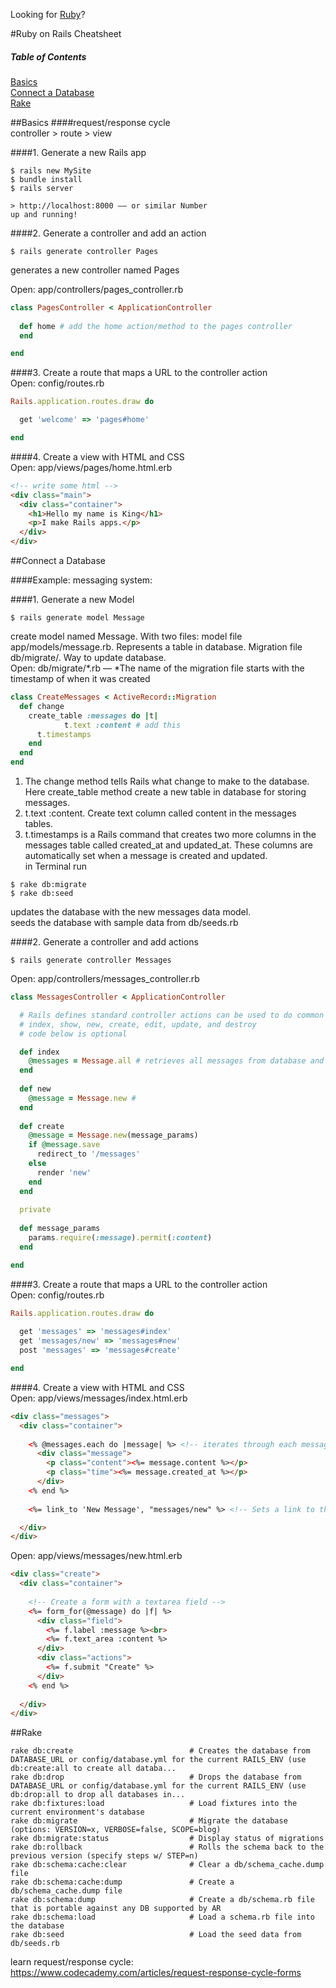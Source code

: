 Looking for [Ruby](../Ruby-Cheatsheet.md)?  

#Ruby on Rails Cheatsheet

##### Table of Contents  
[Basics](#basics)   
[Connect a Database](#connect-a-database)   
[Rake](#rake)   

##Basics
####request/response cycle  
controller > route > view  

####1. Generate a new Rails app
```
$ rails new MySite
$ bundle install
$ rails server

> http://localhost:8000 –– or similar Number
up and running!
```

####2. Generate a controller and add an action
```
$ rails generate controller Pages
```
generates a new controller named Pages  

Open: app/controllers/pages_controller.rb
```Ruby
class PagesController < ApplicationController
  
  def home # add the home action/method to the pages controller
  end

end
```

####3. Create a route that maps a URL to the controller action  
Open: config/routes.rb
```Ruby
Rails.application.routes.draw do

  get 'welcome' => 'pages#home'

end
```

####4. Create a view with HTML and CSS  
Open: app/views/pages/home.html.erb
```html
<!-- write some html -->
<div class="main">
  <div class="container">
    <h1>Hello my name is King</h1>
    <p>I make Rails apps.</p>
  </div>
</div>
```

##Connect a Database

####Example: messaging system:

####1. Generate a new Model
```
$ rails generate model Message
```
create model named Message. With two files: model file app/models/message.rb. Represents a table in database. Migration file db/migrate/. Way to update database.  
Open: db/migrate/*.rb –– *The name of the migration file starts with the timestamp of when it was created
```Ruby
class CreateMessages < ActiveRecord::Migration
  def change
    create_table :messages do |t|
			t.text :content # add this
      t.timestamps
    end
  end
end
```
1) The change method tells Rails what change to make to the database. Here create_table method create a new table in database for storing messages.  
2) t.text :content. Create text column called content in the messages tables.  
3) t.timestamps is a Rails command that creates two more columns in the messages table called created_at and updated_at. These columns are automatically set when a message is created and updated.  
in Terminal run
```
$ rake db:migrate
$ rake db:seed
```
updates the database with the new messages data model.  
seeds the database with sample data from db/seeds.rb


####2. Generate a controller and add actions
```
$ rails generate controller Messages
```  

Open: app/controllers/messages_controller.rb
```Ruby
class MessagesController < ApplicationController

  # Rails defines standard controller actions can be used to do common things such as display and modify data.
  # index, show, new, create, edit, update, and destroy
  # code below is optional

  def index 
    @messages = Message.all # retrieves all messages from database and stores them in variable @messages.
  end
  
  def new
    @message = Message.new # 
  end
  
  def create 
    @message = Message.new(message_params) 
    if @message.save 
      redirect_to '/messages' 
    else 
      render 'new' 
    end 
  end
  
  private
  
  def message_params
    params.require(:message).permit(:content)
  end

end
```

####3. Create a route that maps a URL to the controller action  
Open: config/routes.rb
```Ruby
Rails.application.routes.draw do
  
  get 'messages' => 'messages#index'
  get 'messages/new' => 'messages#new'
  post 'messages' => 'messages#create'

end
```

####4. Create a view with HTML and CSS  
Open: app/views/messages/index.html.erb
```html
<div class="messages">
  <div class="container">
  
    <% @messages.each do |message| %> <!-- iterates through each message in @messages created in the Messages controller's index -->
      <div class="message"> 
        <p class="content"><%= message.content %></p> 
        <p class="time"><%= message.created_at %></p> 
      </div> 
    <% end %>
    
    <%= link_to 'New Message', "messages/new" %> <!-- Sets a link to the creation page -->

  </div>
</div>
```
Open: app/views/messages/new.html.erb
```html
<div class="create">
  <div class="container">
    
    <!-- Create a form with a textarea field -->
    <%= form_for(@message) do |f| %>  
      <div class="field"> 
        <%= f.label :message %><br> 
        <%= f.text_area :content %> 
      </div> 
      <div class="actions"> 
        <%= f.submit "Create" %> 
      </div> 
    <% end %>
    
  </div>
</div>
```

##Rake

```
rake db:create                          # Creates the database from DATABASE_URL or config/database.yml for the current RAILS_ENV (use db:create:all to create all databa...
rake db:drop                            # Drops the database from DATABASE_URL or config/database.yml for the current RAILS_ENV (use db:drop:all to drop all databases in...
rake db:fixtures:load                   # Load fixtures into the current environment's database
rake db:migrate                         # Migrate the database (options: VERSION=x, VERBOSE=false, SCOPE=blog)
rake db:migrate:status                  # Display status of migrations
rake db:rollback                        # Rolls the schema back to the previous version (specify steps w/ STEP=n)
rake db:schema:cache:clear              # Clear a db/schema_cache.dump file
rake db:schema:cache:dump               # Create a db/schema_cache.dump file
rake db:schema:dump                     # Create a db/schema.rb file that is portable against any DB supported by AR
rake db:schema:load                     # Load a schema.rb file into the database
rake db:seed                            # Load the seed data from db/seeds.rb
```

learn request/response cycle: https://www.codecademy.com/articles/request-response-cycle-forms